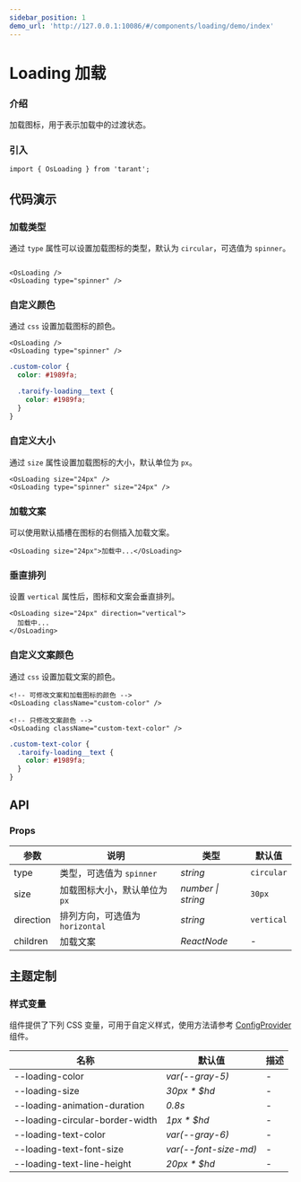 ```yaml
---
sidebar_position: 1
demo_url: 'http://127.0.0.1:10086/#/components/loading/demo/index'
---
```


# Loading 加载

### 介绍

加载图标，用于表示加载中的过渡状态。

### 引入

```tsx
import { OsLoading } from 'tarant';
```

## 代码演示

### 加载类型

通过 `type` 属性可以设置加载图标的类型，默认为 `circular`，可选值为 `spinner`。

```tsx

<OsLoading />
<OsLoading type="spinner" />
```

### 自定义颜色

通过 `css` 设置加载图标的颜色。

```tsx
<OsLoading />
<OsLoading type="spinner" />
```

```scss
.custom-color {
  color: #1989fa;

  .taroify-loading__text {
    color: #1989fa;
  }
}
```

### 自定义大小

通过 `size` 属性设置加载图标的大小，默认单位为 `px`。

```tsx
<OsLoading size="24px" />
<OsLoading type="spinner" size="24px" />
```

### 加载文案

可以使用默认插槽在图标的右侧插入加载文案。

```tsx
<OsLoading size="24px">加载中...</OsLoading>
```

### 垂直排列

设置 `vertical` 属性后，图标和文案会垂直排列。

```tsx
<OsLoading size="24px" direction="vertical">
  加载中...
</OsLoading>
```

### 自定义文案颜色

通过 `css` 设置加载文案的颜色。

```tsx
<!-- 可修改文案和加载图标的颜色 -->
<OsLoading className="custom-color" />

<!-- 只修改文案颜色 -->
<OsLoading className="custom-text-color" />
```

```scss
.custom-text-color {
  .taroify-loading__text {
    color: #1989fa;
  }
}
```

## API

### Props

| 参数      | 说明                            | 类型               | 默认值     |
| --------- | ------------------------------- | ------------------ | ---------- |
| type      | 类型，可选值为 `spinner`        | _string_           | `circular` |
| size      | 加载图标大小，默认单位为 `px`   | _number \| string_ | `30px`     |
| direction | 排列方向，可选值为 `horizontal` | _string_           | `vertical` |
| children  | 加载文案                        | _ReactNode_        | -          |

## 主题定制

### 样式变量

组件提供了下列 CSS 变量，可用于自定义样式，使用方法请参考 [ConfigProvider](/components/config-provider/) 组件。

| 名称                            | 默认值                | 描述 |
| ------------------------------- | --------------------- | ---- |
| --loading-color                 | _var(--gray-5)_       | -    |
| --loading-size                  | _30px \* $hd_         | -    |
| --loading-animation-duration    | _0.8s_                | -    |
| --loading-circular-border-width | _1px \* $hd_          | -    |
| --loading-text-color            | _var(--gray-6)_       | -    |
| --loading-text-font-size        | _var(--font-size-md)_ | -    |
| --loading-text-line-height      | _20px \* $hd_         | -    |

